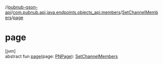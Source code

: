 //[pubnub-gson-api](../../../index.md)/[com.pubnub.api.java.endpoints.objects_api.members](../index.md)/[SetChannelMembers](index.md)/[page](page.md)

# page

[jvm]\
abstract fun [page](page.md)(page: [PNPage](../../../../../pubnub-kotlin/pubnub-kotlin-api/pubnub-kotlin-api/com.pubnub.api.models.consumer.objects/-p-n-page/index.md)): [SetChannelMembers](index.md)
